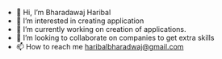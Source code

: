 - 👋 Hi, I’m Bharadawaj Haribal
- 👀 I’m interested in creating application
- 🌱 I’m currently working on creation of applications.
- 💞️ I’m looking to collaborate on companies to get extra skills
- 📫 How to reach me haribalbharadwaj@gmail.com

<!---
haribalbharadwaj/haribalbharadwaj is a ✨ special ✨ repository because its `README.md` (this file) appears on your GitHub profile.
You can click the Preview link to take a look at your changes.
--->
